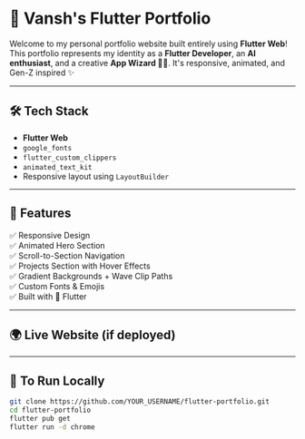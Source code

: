 # 🚀 Vansh's Flutter Portfolio

Welcome to my personal portfolio website built entirely using **Flutter Web**!  
This portfolio represents my identity as a **Flutter Developer**, an **AI enthusiast**, and a creative **App Wizard 🧙‍♂️**. It's responsive, animated, and Gen-Z inspired ✨

---

## 🛠️ Tech Stack

- **Flutter Web**
- `google_fonts`
- `flutter_custom_clippers`
- `animated_text_kit`
- Responsive layout using `LayoutBuilder`

---

## 🎨 Features

✅ Responsive Design  
✅ Animated Hero Section  
✅ Scroll-to-Section Navigation  
✅ Projects Section with Hover Effects  
✅ Gradient Backgrounds + Wave Clip Paths  
✅ Custom Fonts & Emojis  
✅ Built with 💙 Flutter

---

## 🌍 Live Website (if deployed)

---

## 🧪 To Run Locally

```bash
git clone https://github.com/YOUR_USERNAME/flutter-portfolio.git
cd flutter-portfolio
flutter pub get
flutter run -d chrome
